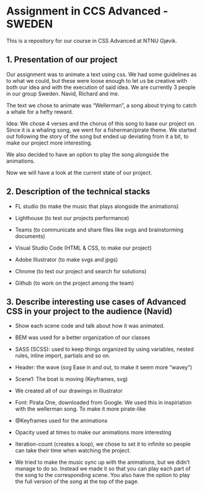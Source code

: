 # Assignment in CCS Advanced - SWEDEN
This is a repository for our course in CSS Advanced at NTNU Gjøvik.

## 1. Presentation of our project

Our assignment was to animate a text using css. We had some guidelines as to what we could, but these were loose enough to let us be creative with both our idea and with the execution of said idea. We are currently 3 people in our group Sweden. Navid, Richard and me.  

The text we chose to animate was  “Wellerman”, a song about trying to catch a whale for a hefty reward. 

Idea: We chose 4 verses and the chorus of this song to base our project on. Since it is a whaling song, we went for a fisherman/pirate theme. We started out following the story of the song but ended up deviating from it a bit, to make our project more interesting. 

We also decided to have an option to play the song alongside the animations. 

Now we will have a look at the current state of our project. 

 

## 2. Description of the technical stacks

- FL studio (to make the music that plays alongside the animations)  

- Lighthouse (to test our projects performance) 

- Teams (to communicate and share files like svgs and brainstorming documents) 

- Visual Studio Code (HTML & CSS, to make our project) 

- Adobe Illustrator (to make svgs and jpgs) 

- Chrome (to test our project and search for solutions) 

- Github (to work on the project among the team) 


 

## 3. Describe interesting use cases of Advanced CSS in your project to the audience (Navid) 

- Show each scene code and talk about how it was animated. 

- BEM was used for a better organization of our classes 

- SASS (SCSS): used to keep things organized by using variables, nested rules, inline import, partials and so on. 

- Header: the wave (svg Ease in and out, to make it seem more “wavey”) 

- Scene1: The boat is moving (Keyframes, svg) 

- We created all of our drawings in Illustrator 

- Font: Pirata One, downloaded from Google. We used this in inspiriation with the wellerman song. To make it more pirate-like 

- @Keyframes used for the animations 

- Opacity used at times to make our animations more interesting 

- Iteration-count (creates a loop), we chose to set it to infinite so people can take their time when watching the project.

- We tried to make the music sync up with the animations, but we didn’t manage to do so. Instead we made it so that you can play each part of the song to the corresponding scene. You also have the option to play the full version of the song at the top of the page.  
